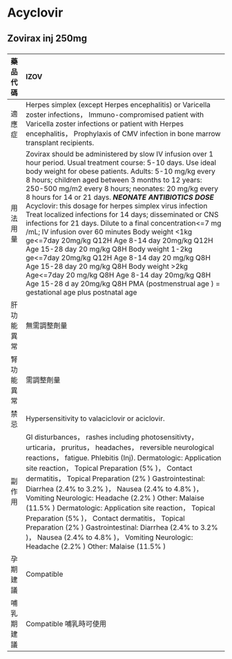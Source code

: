 # Acyclovir

## Zovirax inj 250mg

##### 

| 藥品代碼   | IZOV                                                                                                                                                                                                                                                                                                                                                                                                                                                                                                                                                                                                                                                                                                                                                                                                                                                                                                                                 |
|:-----------|:-------------------------------------------------------------------------------------------------------------------------------------------------------------------------------------------------------------------------------------------------------------------------------------------------------------------------------------------------------------------------------------------------------------------------------------------------------------------------------------------------------------------------------------------------------------------------------------------------------------------------------------------------------------------------------------------------------------------------------------------------------------------------------------------------------------------------------------------------------------------------------------------------------------------------------------|
| 適應症     | Herpes simplex (except Herpes encephalitis) or Varicella zoster infections， Immuno-compromised patient with Varicella zoster infections or patient with Herpes encephalitis， Prophylaxis of CMV infection in bone marrow transplant recipients.                                                                                                                                                                                                                                                                                                                                                                                                                                                                                                                                                                                                                                                                                    |
| 用法用量   | Zovirax should be administered by slow IV infusion over 1 hour period. Usual treatment course: 5-10 days. Use ideal body weight for obese patients. Adults: 5-10 mg/kg every 8 hours; children aged between 3 months to 12 years: 250-500 mg/m2 every 8 hours; neonates: 20 mg/kg every 8 hours for 14 or 21 days. *****NEONATE ANTIBIOTICS DOSE***** Acyclovir: this dosage for herpes simplex virus infection Treat localized infections for 14 days; disseminated or CNS infections for 21 days. Dilute to a final concentration<=7 mg /mL; IV infusion over 60 minutes Body weight <1kg ge<=7day 20mg/kg Q12H  Age 8-14 day 20mg/kg Q12H  Age 15-28 day  20 mg/kg Q8H Body weight 1-2kg ge<=7day 20mg/kg Q12H  Age 8-14 day 20 mg/kg Q8H  Age 15-28 day 20 mg/kg Q8H Body weight >2kg Age<=7day 20 mg/kg Q8H  Age 8-14 day 20mg/kg Q8H  Age 15-28 d ay 20mg/kg Q8H PMA (postmenstrual age ) = gestational age plus postnatal age |
| 肝功能異常 | 無需調整劑量                                                                                                                                                                                                                                                                                                                                                                                                                                                                                                                                                                                                                                                                                                                                                                                                                                                                                                                         |
| 腎功能異常 | 需調整劑量                                                                                                                                                                                                                                                                                                                                                                                                                                                                                                                                                                                                                                                                                                                                                                                                                                                                                                                           |
| 禁忌       | Hypersensitivity to valaciclovir or aciclovir.                                                                                                                                                                                                                                                                                                                                                                                                                                                                                                                                                                                                                                                                                                                                                                                                                                                                                       |
| 副作用     | GI disturbances， rashes including photosensitivty， urticaria， pruritus， headaches， reversible neurological reactions， fatigue. Phlebitis (Inj). Dermatologic: Application site reaction， Topical Preparation (5% )， Contact dermatitis， Topical Preparation (2% ) Gastrointestinal: Diarrhea (2.4% to 3.2% )， Nausea (2.4% to 4.8% )， Vomiting Neurologic: Headache (2.2% ) Other: Malaise (11.5% ) Dermatologic: Application site reaction， Topical Preparation (5% )， Contact dermatitis， Topical Preparation (2% ) Gastrointestinal: Diarrhea (2.4% to 3.2% )， Nausea (2.4% to 4.8% )， Vomiting Neurologic: Headache (2.2% ) Other: Malaise (11.5% )                                                                                                                                                                                                                                                              |
| 孕期建議   | Compatible                                                                                                                                                                                                                                                                                                                                                                                                                                                                                                                                                                                                                                                                                                                                                                                                                                                                                                                           |
| 哺乳期建議 | Compatible 哺乳時可使用                                                                                                                                                                                                                                                                                                                                                                                                                                                                                                                                                                                                                                                                                                                                                                                                                                                                                                              |

